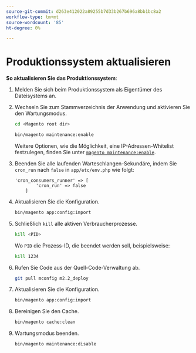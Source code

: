 ```yaml
---
source-git-commit: d263e412022a89255b7d33b267b696a8bb1bc8a2
workflow-type: tm+mt
source-wordcount: '85'
ht-degree: 0%

---
```

# Produktionssystem aktualisieren

**So aktualisieren Sie das Produktionssystem**:

1. Melden Sie sich beim Produktionssystem als Eigentümer des Dateisystems an.
1. Wechseln Sie zum Stammverzeichnis der Anwendung und aktivieren Sie den Wartungsmodus.

   ```bash
   cd <Magento root dir>
   ```

   ```bash
   bin/magento maintenance:enable
   ```

   Weitere Optionen, wie die Möglichkeit, eine IP-Adressen-Whitelist festzulegen, finden Sie unter [`magento maintenance:enable`](../installation/tutorials/maintenance-mode.md).

1. Beenden Sie alle laufenden Warteschlangen-Sekundäre, indem Sie `cron_run` nach `false` in `app/etc/env.php` wie folgt:

   ```php?start_inline=1
   'cron_consumers_runner' => [
           'cron_run' => false
       ]
   ```

1. Aktualisieren Sie die Konfiguration.

   ```bash
   bin/magento app:config:import
   ```

1. Schließlich `kill` alle aktiven Verbraucherprozesse.

   ```bash
   kill <PID>
   ```

   Wo `PID` die Prozess-ID, die beendet werden soll, beispielsweise:

   ```bash
   kill 1234
   ```

1. Rufen Sie Code aus der Quell-Code-Verwaltung ab.

   ```bash
   git pull mconfig m2.2_deploy
   ```

1. Aktualisieren Sie die Konfiguration.

   ```bash
   bin/magento app:config:import
   ```

1. Bereinigen Sie den Cache.

   ```bash
   bin/magento cache:clean
   ```

1. Wartungsmodus beenden.

   ```bash
   bin/magento maintenance:disable
   ```

